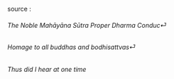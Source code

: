 source :

###### The Noble Mahāyāna Sūtra Proper Dharma Conduc⏎

###### Homage to all buddhas and bodhisattvas⏎

###### Thus did I hear at one time
